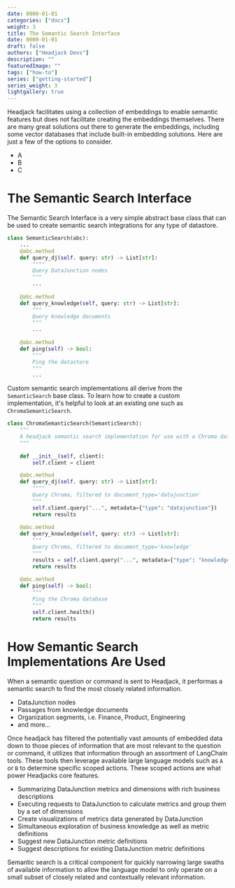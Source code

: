 ```yaml
---
date: 0000-01-01
categories: ["docs"]
weight: 3
title: The Semantic Search Interface
date: 0000-01-01
draft: false
authors: ["Headjack Devs"]
description: ""
featuredImage: ""
tags: ["how-to"]
series: ["getting-started"]
series_weight: 3
lightgallery: true
---
```


Headjack facilitates using a collection of embeddings to enable semantic features but does not facilitate creating the embeddings themselves. There
are many great solutions out there to generate the embeddings, including some vector databases that include built-in embedding solutions. Here are just
a few of the options to consider.

- A
- B
- C

# The Semantic Search Interface

The Semantic Search Interface is a very simple abstract base class that can be used to create semantic search integrations for any type of datastore.

```py
class SemanticSearch(abc):
    ...
    @abc.method
    def query_dj(self. query: str) -> List[str]:
        """"
        Query DataJunction nodes
        """
        ...
    
    @abc.method
    def query_knowledge(self, query: str) -> List[str]:
        """
        Query knowledge documents
        """
        ...
    
    @abc.method
    def ping(self) -> bool:
        """
        Ping the datastore
        """
        ...
```

Custom semantic search implementations all derive from the `SemanticSearch` base class. To learn how to create a custom implementation,
it's helpful to look at an existing one such as `ChromaSemanticSearch`.

```py
class ChromaSemanticSearch(SemanticSearch):
    """
    A headjack semantic search implementation for use with a Chroma database
    """
    
    def __init__(self, client):
        self.client = client

    @abc.method
    def query_dj(self. query: str) -> List[str]:
        """"
        Query Chroma, filtered to document_type='datajunction'
        """
        self.client.query("...", metadata={"type": "datajunction"})
        return results
    
    @abc.method
    def query_knowledge(self, query: str) -> List[str]:
        """
        Query Chroma, filtered to document_type='knowledge'
        """
        results = self.client.query("...", metadata={"type": "knowledge"})
        return results
    
    @abc.method
    def ping(self) -> bool:
        """
        Ping the Chroma database
        """
        self.client.health()
        return results
```

# How Semantic Search Implementations Are Used

When a semantic question or command is sent to Headjack, it performas a semantic search to find the most closely related information.

- DataJunction nodes
- Passages from knowledge documents
- Organization segments, i.e. Finance, Product, Engineering
- and more...

Once headjack has filtered the potentially vast amounts of embedded data down to those pieces of information that are most relevant to
the question or command, it utilizes that information through an assortment of LangChain tools. These tools then leverage available
large language models such as `A` or `B` to determine specific scoped actions. These scoped actions are what power Headjacks core features.

- Summarizing DataJunction metrics and dimensions with rich business descriptions
- Executing requests to DataJunction to calculate metrics and group them by a set of dimensions
- Create visualizations of metrics data generated by DataJunction
- Simultaneous exploration of business knowledge as well as metric definitions
- Suggest new DataJunction metric definitions
- Suggest descriptions for existing DataJunction metric definitions

Semantic search is a critical component for quickly narrowing large swaths of available information to allow the language model to only
operate on a small subset of closely related and contextually relevant information.
